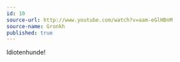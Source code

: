 ```yaml
---
id: 10
source-url: http://www.youtube.com/watch?v=aam-eGlHBnM
source-name: Gronkh
published: true
---
```

Idiotenhunde!

